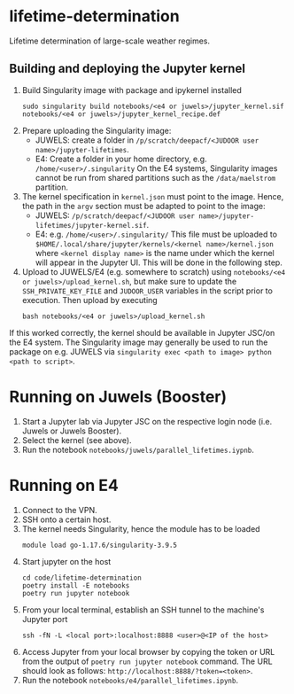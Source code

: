 # lifetime-determination

Lifetime determination of large-scale weather regimes.

## Building and deploying the Jupyter kernel

1. Build Singularity image with package and ipykernel installed
   ```commandline
   sudo singularity build notebooks/<e4 or juwels>/jupyter_kernel.sif notebooks/<e4 or juwels>/jupyter_kernel_recipe.def
   ```
2. Prepare uploading the Singularity image:
     - JUWELS: create a folder in `/p/scratch/deepacf/<JUDOOR user name>/jupyter-lifetimes`.
     - E4: Create a folder in your home directory, e.g. `/home/<user>/.singularity`
       On the E4 systems, Singularity images cannot be run from shared partitions such as
       the `/data/maelstrom` partition.
3. The kernel specification in `kernel.json` must point to the image.
   Hence, the path in the `argv` section must be adapted to point to the image:
     - JUWELS: `/p/scratch/deepacf/<JUDOOR user name>/jupyter-lifetimes/jupyter-kernel.sif`.
     - E4: e.g. `/home/<user>/.singularity/`
   This file must be uploaded to
   `$HOME/.local/share/jupyter/kernels/<kernel name>/kernel.json`
   where `<kernel display name>` is the name under which the kernel will appear in the Jupyter UI.
   This will be done in the following step.
4. Upload to JUWELS/E4 (e.g. somewhere to scratch) using `notebooks/<e4 or juwels>/upload_kernel.sh`,
   but make sure to update the `SSH_PRIVATE_KEY_FILE` and `JUDOOR_USER`
   variables in the script prior to execution. Then upload by executing
   ```commandline
   bash notebooks/<e4 or juwels>/upload_kernel.sh 
   ```

If this worked correctly, the kernel should be available in Jupyter JSC/on the E4 system.
The Singularity image may generally be used to run the package on e.g. JUWELS
via `singularity exec <path to image> python <path to script>`.

# Running on Juwels (Booster)

1. Start a Jupyter lab via Jupyter JSC on the respective login node (i.e. Juwels or Juwels Booster).
2. Select the kernel (see above).
3. Run the notebook `notebooks/juwels/parallel_lifetimes.iypnb`.

# Running on E4

1. Connect to the VPN.
2. SSH onto a certain host.
3. The kernel needs Singularity, hence the module has to be loaded
   ```commandline
   module load go-1.17.6/singularity-3.9.5
   ```
4. Start jupyter on the host
   ```commandline
   cd code/lifetime-determination
   poetry install -E notebooks
   poetry run jupyter notebook
   ```
5. From your local terminal, establish an SSH tunnel to the machine's Jupyter port
   ```commandline
   ssh -fN -L <local port>:localhost:8888 <user>@<IP of the host>
   ```
6. Access Jupyter from your local browser by copying the token or URL from the output of
   `poetry run jupyter notebook` command. The URL should look as follows:
   `http://localhost:8888/?token=<token>`.
7. Run the notebook `notebooks/e4/parallel_lifetimes.ipynb`.
